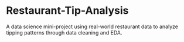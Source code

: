 # Restaurant-Tip-Analysis
A data science mini-project using real-world restaurant data to analyze tipping patterns through data cleaning and EDA.
